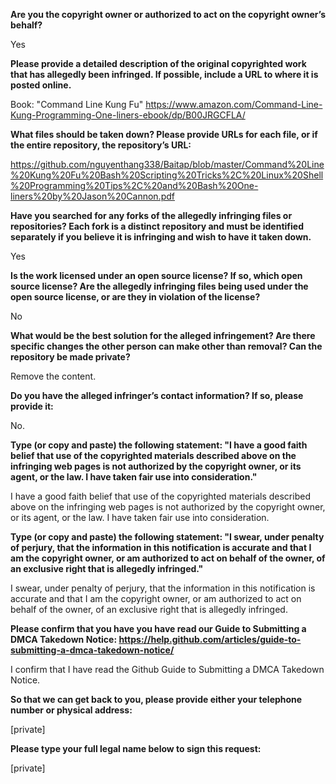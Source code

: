 **Are you the copyright owner or authorized to act on the copyright owner’s behalf?** 

Yes



**Please provide a detailed description of the original copyrighted work that has allegedly been infringed. If possible, include a URL to where it is posted online.** 

Book: "Command Line Kung Fu" https://www.amazon.com/Command-Line-Kung-Programming-One-liners-ebook/dp/B00JRGCFLA/



**What files should be taken down? Please provide URLs for each file, or if the entire repository, the repository’s URL:** 

https://github.com/nguyenthang338/Baitap/blob/master/Command%20Line%20Kung%20Fu%20Bash%20Scripting%20Tricks%2C%20Linux%20Shell%20Programming%20Tips%2C%20and%20Bash%20One-liners%20by%20Jason%20Cannon.pdf



**Have you searched for any forks of the allegedly infringing files or repositories? Each fork is a distinct repository and must be identified separately if you believe it is infringing and wish to have it taken down.** 

Yes



**Is the work licensed under an open source license? If so, which open source license? Are the allegedly infringing files being used under the open source license, or are they in violation of the license?** 

No



**What would be the best solution for the alleged infringement? Are there specific changes the other person can make other than removal? Can the repository be made private?** 

Remove the content.



**Do you have the alleged infringer’s contact information? If so, please provide it:** 

No.



**Type (or copy and paste) the following statement: "I have a good faith belief that use of the copyrighted materials described above on the infringing web pages is not authorized by the copyright owner, or its agent, or the law. I have taken fair use into consideration."** 

I have a good faith belief that use of the copyrighted materials described above on the infringing web pages is not authorized by the copyright owner, or its agent, or the law. I have taken fair use into consideration.



**Type (or copy and paste) the following statement: "I swear, under penalty of perjury, that the information in this notification is accurate and that I am the copyright owner, or am authorized to act on behalf of the owner, of an exclusive right that is allegedly infringed."** 

I swear, under penalty of perjury, that the information in this notification is accurate and that I am the copyright owner, or am authorized to act on behalf of the owner, of an exclusive right that is allegedly infringed.



**Please confirm that you have you have read our Guide to Submitting a DMCA Takedown Notice: https://help.github.com/articles/guide-to-submitting-a-dmca-takedown-notice/** 

I confirm that I have read the Github Guide to Submitting a DMCA Takedown Notice.



**So that we can get back to you, please provide either your telephone number or physical address:** 

[private]  


**Please type your full legal name below to sign this request:** 

[private]  
